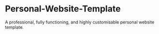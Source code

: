 # Personal-Website-Template
A professional, fully functioning, and highly customisable personal website template.
